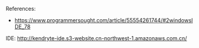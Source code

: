 References: 
 - https://www.programmersought.com/article/55554261744/#2windowsIDE_78


IDE: http://kendryte-ide.s3-website.cn-northwest-1.amazonaws.com.cn/
